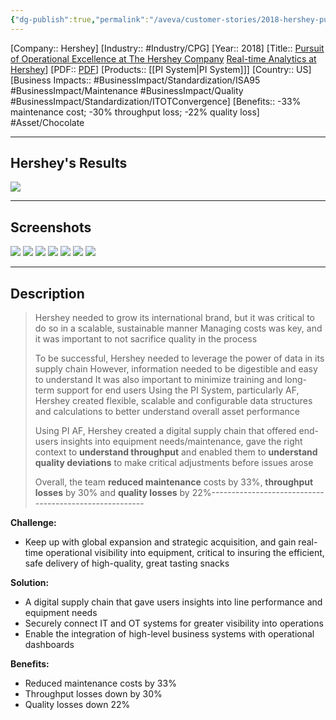 ```yaml
---
{"dg-publish":true,"permalink":"/aveva/customer-stories/2018-hershey-pursuit-of-operational-excellence-at-the-hershey-company/"}
---
```


[Company:: Hershey]
[Industry:: #Industry/CPG]
[Year:: 2018]
[Title:: [Pursuit of Operational Excellence at The Hershey Company](https://resources.osisoft.com/presentations/pursuit-of-operational-excellence-at-the-hershey-company/) [Real-time Analytics at Hershey](https://resources.osisoft.com/presentations/real-time-analytics-at-hershey/)]
[PDF:: [PDF](https://cdn.osisoft.com/osi/presentations/2017-rs-newyork/2017-rs-newyork-050-The-Hershey-Company-Gregg-Real-time-Analytics-at-Hershey.pdf)]
[Products:: [[PI System\|PI System]]]
[Country:: US]
[Business Impacts:: #BusinessImpact/Standardization/ISA95 #BusinessImpact/Maintenance #BusinessImpact/Quality  #BusinessImpact/Standardization/ITOTConvergence]
[Benefits:: -33% maintenance cost; -30% throughput loss; -22% quality loss]
 #Asset/Chocolate

---
## Hershey's Results
![](https://i.imgur.com/Z4e2hXQ.png)

---
## Screenshots
![](https://i.imgur.com/Jf8gl62.png)
![](https://i.imgur.com/TUBUXJ5.png)
![](https://i.imgur.com/uhjFXOF.png)
![](https://i.imgur.com/CAk86QA.png)
![](https://i.imgur.com/kSsSQFy.png)
![](https://i.imgur.com/PJTbQ7a.png)
![](https://i.imgur.com/G3nSWRN.png)

---
## Description
> Hershey needed to grow its international brand, but it was critical to do so in a scalable, sustainable manner
> Managing costs was key, and it was important to not sacrifice quality in the process
> 
> To be successful, Hershey needed to leverage the power of data in its supply chain 
> However, information needed to be digestible and easy to understand 
> It was also important to minimize training and long-term support for end users
> Using the PI System, particularly AF, Hershey created flexible, scalable and configurable data structures and calculations to better understand overall  asset performance 
> 
> Using PI AF, Hershey created a digital supply chain that offered end-users insights into equipment needs/maintenance, gave the right context to **understand throughput** and enabled them to **understand quality deviations** to make critical adjustments before issues arose
> 
> Overall, the team **reduced maintenance** costs by 33%, **throughput losses** by 30% and **quality losses** by 22%-------------------------------------------------------

**Challenge:**
- Keep up with global expansion and strategic acquisition, and gain real-time operational visibility into equipment, critical to insuring the efficient, safe delivery of high-quality, great tasting snacks

**Solution:**
- A digital supply chain that gave users insights into line performance and equipment needs
- Securely connect IT and OT systems for greater visibility into operations 
- Enable the integration of high-level business systems with operational dashboards

**Benefits:**
- Reduced maintenance costs by 33%
- Throughput losses down by 30%
- Quality losses down 22%
